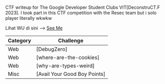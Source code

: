 CTF writeup for The Google Developer Student Clubs VIT[DeconstruCT.F 2023]. I took part in this CTF competition with the Resec team but i solo player literally wkwkw

Lihat WU di sini --> [See Me](https://drive.google.com/file/d/1_ebiWiQcBbpyDpZOyJllSX8HlPqNYXmO/view?usp=sharing)

| Category | Challenge |
| --- | --- |
| Web | [DebugZero]
| Web | [where-are-the-cookies]
| Web | [why-are-types-weird]
| Misc | [Avail Your Good Boy Points]

